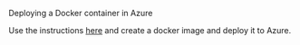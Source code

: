Deploying a Docker container in Azure

Use the instructions [here](https://medium.com/faun/deploying-a-docker-container-in-azure-56249038603d) and create a docker image and deploy it to Azure. 